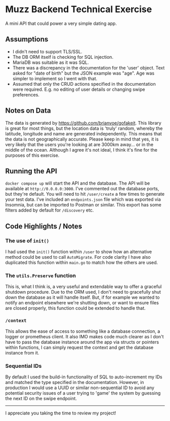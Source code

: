 # Muzz Backend Technical Exercise

A mini API that could power a very simple dating app.

## Assumptions

- I didn't need to support TLS/SSL.
- The DB ORM itself is checking for SQL injection.
- MariaDB was suitable as it was SQL.
- There was a discrepancy in the documentation for the 'user' object. Text asked for "date of birth" but the JSON example was "age". Age was simpler to implement so I went with that.
- Assumed that only the CRUD actions specified in the documentation were required. E.g. no editing of user details or changing swipe preferences.

## Notes on Data

The data is generated by https://github.com/brianvoe/gofakeit. This library is great for most things, but the location data is 'truly' random, whereby the latitude, longitude and name are generated independently. This means that the data is not geographically accurate. Please keep in mind that yes, it is very likely that the users you're looking at are 3000km away... or in the middle of the ocean. Although I agree it's not ideal, I think it's fine for the purposes of this exercise.

## Running the API

`docker compose up` will start the API and the database. The API will be available at `http://0.0.0.0:3000`. I've commented out the database ports, but they're default. You will need to hit `/user/create` a few times to generate your test data. I've included an `endpoints.json` file which was exported via Insomnia, but can be imported to Postman or similar. This export has some filters added by default for `/discovery` etc.

## Code Highlights / Notes

### The use of `init()`

I had used the `init()` function within `/user` to show how an alternative method could be used to call `AutoMigrate`. For code clarity I have also duplicated this function within `main.go` to match how the others are used.

### The `utils.Preserve` function

This is, what I think is, a very useful and extendable way to offer a graceful shutdown procedure. Due to the ORM used, I don't need to gracefully shut down the database as it will handle itself. But, if for example we wanted to notify an endpoint elsewhere we're shutting down, or want to ensure files are closed properly, this function could be extended to handle that.

### `/context`

This allows the ease of access to something like a database connection, a logger or prometheus client. It also IMO makes code much clearer as I don't have to pass the database instance around the app via structs or pointers within functions, I can simply request the context and get the database instance from it.

### Sequential IDs

By default I used the build-in functionality of SQL to auto-increment my IDs and matched the type specified in the documentation. However, in production I would use a UUID or similar non-sequential ID to avoid any potential security issues of a user trying to 'game' the system by guessing the next ID on the swipe endpoint.

---

I appreciate you taking the time to review my project!
